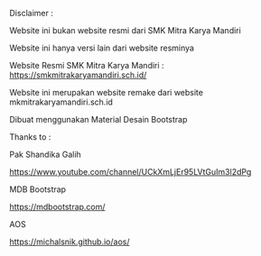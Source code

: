 Disclaimer :

Website ini bukan website resmi dari SMK Mitra Karya Mandiri 

Website ini hanya versi lain dari website resminya

Website Resmi SMK Mitra Karya Mandiri : https://smkmitrakaryamandiri.sch.id/


Website ini merupakan website remake dari website  mkmitrakaryamandiri.sch.id

Dibuat menggunakan Material Desain Bootstrap


Thanks to :

Pak Shandika Galih

https://www.youtube.com/channel/UCkXmLjEr95LVtGuIm3l2dPg

MDB Bootstrap

https://mdbootstrap.com/

AOS

https://michalsnik.github.io/aos/
